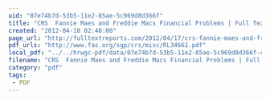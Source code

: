 ```yaml
---
uid: "07e74b7d-53b5-11e2-85ae-5c969d8d366f"
title: "CRS  Fannie Maes and Freddie Macs Financial Problems | Full Text Reports..."
created: "2012-04-18 02:48:00"
page_url: "http://fulltextreports.com/2012/04/17/crs-fannie-maes-and-freddie-macs-financial-problems/"
pdf_urls: "http://www.fas.org/sgp/crs/misc/RL34661.pdf"
local_pdf: "../../hrwgc-pdf/data/07e74b7d-53b5-11e2-85ae-5c969d8d366f-crs-fannie-maes-and-freddie-macs-financial-problems-full-text-reports.pdf"
filename: "CRS  Fannie Maes and Freddie Macs Financial Problems | Full Text Reports.html"
category: "pdf"
tags: 
 - PDF
---
```

